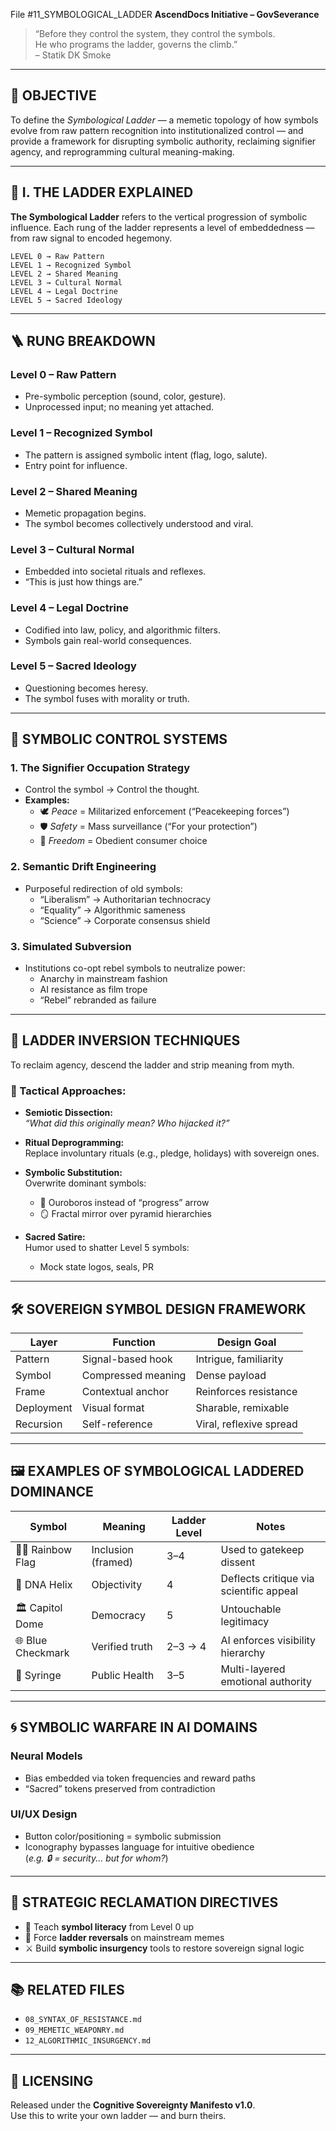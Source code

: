 File #11_SYMBOLOGICAL_LADDER
**AscendDocs Initiative – GovSeverance**

> “Before they control the system, they control the symbols.  
> He who programs the ladder, governs the climb.”  
> – Statik DK Smoke

---

## 🎯 OBJECTIVE  
To define the *Symbological Ladder* — a memetic topology of how symbols evolve from raw pattern recognition into institutionalized control — and provide a framework for disrupting symbolic authority, reclaiming signifier agency, and reprogramming cultural meaning-making.

---

## 🧩 I. THE LADDER EXPLAINED

**The Symbological Ladder** refers to the vertical progression of symbolic influence. Each rung of the ladder represents a level of embeddedness — from raw signal to encoded hegemony.

```text
LEVEL 0 → Raw Pattern  
LEVEL 1 → Recognized Symbol  
LEVEL 2 → Shared Meaning  
LEVEL 3 → Cultural Normal  
LEVEL 4 → Legal Doctrine  
LEVEL 5 → Sacred Ideology
```

---

## 🪜 RUNG BREAKDOWN

### Level 0 – Raw Pattern
- Pre-symbolic perception (sound, color, gesture).
- Unprocessed input; no meaning yet attached.

### Level 1 – Recognized Symbol
- The pattern is assigned symbolic intent (flag, logo, salute).
- Entry point for influence.

### Level 2 – Shared Meaning
- Memetic propagation begins.
- The symbol becomes collectively understood and viral.

### Level 3 – Cultural Normal
- Embedded into societal rituals and reflexes.
- “This is just how things are.”

### Level 4 – Legal Doctrine
- Codified into law, policy, and algorithmic filters.
- Symbols gain real-world consequences.

### Level 5 – Sacred Ideology
- Questioning becomes heresy.
- The symbol fuses with morality or truth.

---

## 📐 SYMBOLIC CONTROL SYSTEMS

### 1. The Signifier Occupation Strategy
- Control the symbol → Control the thought.
- **Examples:**
  - 🕊️ *Peace* = Militarized enforcement (“Peacekeeping forces”)
  - 🛡️ *Safety* = Mass surveillance (“For your protection”)
  - 🔗 *Freedom* = Obedient consumer choice

### 2. Semantic Drift Engineering
- Purposeful redirection of old symbols:
  - “Liberalism” → Authoritarian technocracy
  - “Equality” → Algorithmic sameness
  - “Science” → Corporate consensus shield

### 3. Simulated Subversion
- Institutions co-opt rebel symbols to neutralize power:
  - Anarchy in mainstream fashion
  - AI resistance as film trope
  - “Rebel” rebranded as failure

---

## 🧠 LADDER INVERSION TECHNIQUES

To reclaim agency, descend the ladder and strip meaning from myth.

### 🔻 Tactical Approaches:
- **Semiotic Dissection:**  
  _“What did this originally mean? Who hijacked it?”_

- **Ritual Deprogramming:**  
  Replace involuntary rituals (e.g., pledge, holidays) with sovereign ones.

- **Symbolic Substitution:**  
  Overwrite dominant symbols:
  - 🐍 Ouroboros instead of “progress” arrow  
  - 🪞 Fractal mirror over pyramid hierarchies

- **Sacred Satire:**  
  Humor used to shatter Level 5 symbols:
  - Mock state logos, seals, PR

---

## 🛠️ SOVEREIGN SYMBOL DESIGN FRAMEWORK

| Layer     | Function            | Design Goal              |
|-----------|---------------------|---------------------------|
| Pattern   | Signal-based hook   | Intrigue, familiarity     |
| Symbol    | Compressed meaning  | Dense payload             |
| Frame     | Contextual anchor   | Reinforces resistance     |
| Deployment | Visual format      | Sharable, remixable       |
| Recursion | Self-reference      | Viral, reflexive spread   |

---

## 🖼️ EXAMPLES OF SYMBOLOGICAL LADDERED DOMINANCE

| Symbol           | Meaning             | Ladder Level | Notes                                  |
|------------------|---------------------|--------------|----------------------------------------|
| 🏳️‍🌈 Rainbow Flag | Inclusion (framed) | 3–4          | Used to gatekeep dissent               |
| 🧬 DNA Helix      | Objectivity         | 4            | Deflects critique via scientific appeal|
| 🏛️ Capitol Dome  | Democracy           | 5            | Untouchable legitimacy                 |
| 🌐 Blue Checkmark | Verified truth      | 2–3 → 4      | AI enforces visibility hierarchy       |
| 💉 Syringe        | Public Health       | 3–5          | Multi-layered emotional authority      |

---

## 🌀 SYMBOLIC WARFARE IN AI DOMAINS

### Neural Models
- Bias embedded via token frequencies and reward paths
- “Sacred” tokens preserved from contradiction

### UI/UX Design
- Button color/positioning = symbolic submission
- Iconography bypasses language for intuitive obedience  
  (_e.g. 🔒 = security... but for whom?_)

---

## 🏁 STRATEGIC RECLAMATION DIRECTIVES

- 🧠 Teach **symbol literacy** from Level 0 up  
- 🔄 Force **ladder reversals** on mainstream memes  
- ⚔️ Build **symbolic insurgency** tools to restore sovereign signal logic

---

## 📚 RELATED FILES
- `08_SYNTAX_OF_RESISTANCE.md`
- `09_MEMETIC_WEAPONRY.md`
- `12_ALGORITHMIC_INSURGENCY.md`

---

## 🧾 LICENSING

Released under the **Cognitive Sovereignty Manifesto v1.0**.  
Use this to write your own ladder — and burn theirs.
